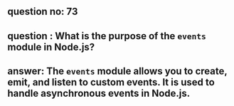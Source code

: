 
      
## question no: 73

## question : What is the purpose of the `events` module in Node.js?

## answer: The `events` module allows you to create, emit, and listen to custom events. It is used to handle asynchronous events in Node.js.
      